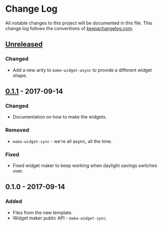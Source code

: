 # Change Log
All notable changes to this project will be documented in this file. This change log follows the conventions of [keepachangelog.com](http://keepachangelog.com/).

## [Unreleased]
### Changed
- Add a new arity to `make-widget-async` to provide a different widget shape.

## [0.1.1] - 2017-09-14
### Changed
- Documentation on how to make the widgets.

### Removed
- `make-widget-sync` - we're all async, all the time.

### Fixed
- Fixed widget maker to keep working when daylight savings switches over.

## 0.1.0 - 2017-09-14
### Added
- Files from the new template.
- Widget maker public API - `make-widget-sync`.

[Unreleased]: https://github.com/your-name/parseq/compare/0.1.1...HEAD
[0.1.1]: https://github.com/your-name/parseq/compare/0.1.0...0.1.1
